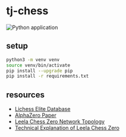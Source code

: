 # tj-chess

![Python application](https://github.com/th-truong/tj-chess/workflows/Python%20application/badge.svg)

## setup

```bash
python3 -m venv venv
source venv/bin/activate
pip install --upgrade pip
pip install -r requirements.txt
```

## resources

* [Lichess Elite Database](https://www.reddit.com/r/chess/comments/gz8acg/introducing_the_lichess_elite_database/)
* [AlphaZero Paper](https://arxiv.org/pdf/1712.01815.pdf)
* [Leela Chess Zero Network Topology](https://lczero.org/dev/backend/nn/)
* [Technical Explanation of Leela Chess Zero](http://lczero.org/dev/wiki/technical-explanation-of-leela-chess-zero/)
 